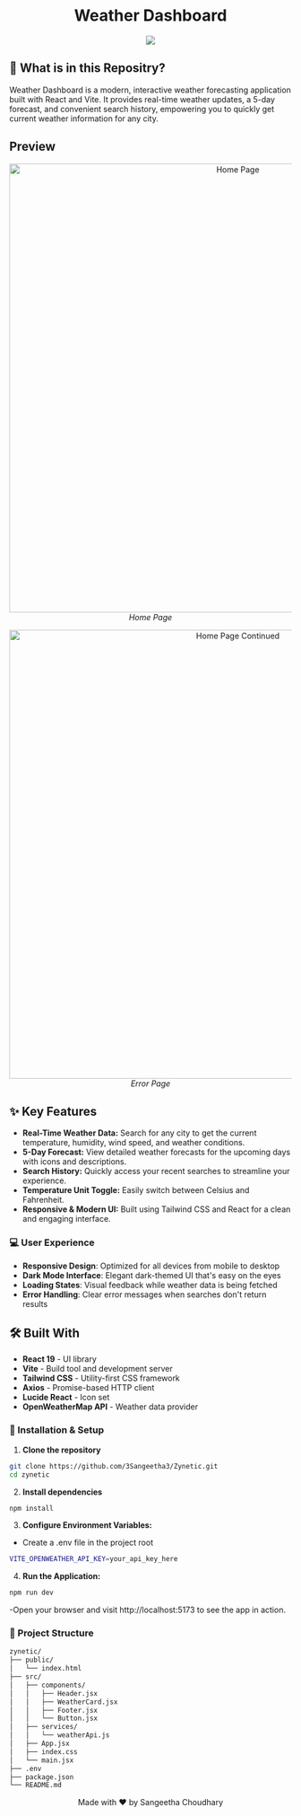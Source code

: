 <h1 align="center"> Weather Dashboard </h1>

<p align="center">
  <a href="https://skillicons.dev">
    <img src="https://skillicons.dev/icons?i=react,vite,tailwind" />
  </a>
</p>

## 📝 What is in this Repositry?

Weather Dashboard is a modern, interactive weather forecasting application built with React and Vite. It provides real-time weather updates, a 5-day forecast, and convenient search history, empowering you to quickly get current weather information for any city.

## Preview 

<p align="center">
  <img src="https://cdn.jsdelivr.net/gh/3sangeetha3/PicLink@Images-branch/images/1743284981817-476443795.png" alt="Home Page" width="800">
  <em>Home Page</em>
</p>

<p align="center">
  <img src="https://cdn.jsdelivr.net/gh/3sangeetha3/PicLink@Images-branch/images/1743284863914-940012623.png" alt="Home Page Continued" width="800">
  <em>Error Page </em>
</p>


## ✨ Key Features

- **Real-Time Weather Data:** Search for any city to get the current temperature, humidity, wind speed, and weather conditions.
- **5-Day Forecast:** View detailed weather forecasts for the upcoming days with icons and descriptions.
- **Search History:** Quickly access your recent searches to streamline your experience.
- **Temperature Unit Toggle:** Easily switch between Celsius and Fahrenheit.
- **Responsive & Modern UI:** Built using Tailwind CSS and React for a clean and engaging interface.

### 💻 User Experience

- **Responsive Design**: Optimized for all devices from mobile to desktop
- **Dark Mode Interface**: Elegant dark-themed UI that's easy on the eyes
- **Loading States**: Visual feedback while weather data is being fetched
- **Error Handling**: Clear error messages when searches don't return results


## 🛠️ Built With

- **React 19** - UI library
- **Vite** - Build tool and development server
- **Tailwind CSS** - Utility-first CSS framework
- **Axios** - Promise-based HTTP client
- **Lucide React** - Icon set
- **OpenWeatherMap API** - Weather data provider



### 🔧 Installation & Setup

1. **Clone the repository**
```bash
git clone https://github.com/3Sangeetha3/Zynetic.git
cd zynetic
```
2. **Install dependencies**
```bash
npm install
```
3. **Configure Environment Variables:**
- Create a .env file in the project root
```bash
VITE_OPENWEATHER_API_KEY=your_api_key_here
```
4. **Run the Application:**
```bash
npm run dev
```
-Open your browser and visit http://localhost:5173 to see the app in action.


### 📂 Project Structure
```bash
zynetic/
├── public/
│   └── index.html
├── src/
│   ├── components/
│   │   ├── Header.jsx
│   │   ├── WeatherCard.jsx
│   │   ├── Footer.jsx
│   │   └── Button.jsx
│   ├── services/
│   │   └── weatherApi.js
│   ├── App.jsx
│   ├── index.css
│   └── main.jsx
├── .env
├── package.json
└── README.md
```


<p align="center"> Made with ❤️ by Sangeetha Choudhary </p>